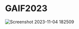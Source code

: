 # GAIF2023

![Screenshot 2023-11-04 182509](https://github.com/k-arthik-r/GAIF2023/assets/111432615/16128d98-e7b9-4b75-badd-a67f63080e9d)

